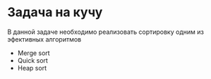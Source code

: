 # Задача на кучу

В данной задаче необходимо реализовать сортировку одним из эфективных алгоритмов

* Merge sort
* Quick sort
* Heap sort
